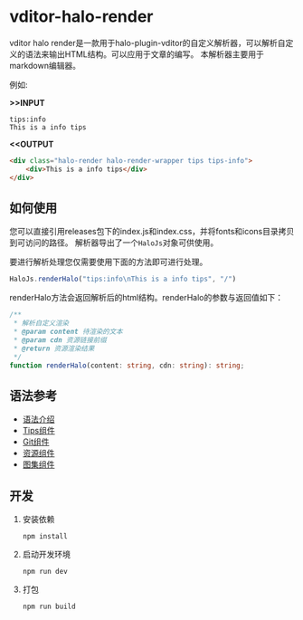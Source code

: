 # vditor-halo-render

vditor halo render是一款用于halo-plugin-vditor的自定义解析器，可以解析自定义的语法来输出HTML结构。可以应用于文章的编写。 本解析器主要用于markdown编辑器。

例如:

**>>INPUT**

```plaintext
tips:info
This is a info tips
```

**<<OUTPUT**

```html
<div class="halo-render halo-render-wrapper tips tips-info">
    <div>This is a info tips</div>
</div>
```

## 如何使用

您可以直接引用releases包下的index.js和index.css，并将fonts和icons目录拷贝到可访问的路径。
解析器导出了一个`HaloJs`对象可供使用。

要进行解析处理您仅需要使用下面的方法即可进行处理。

```js
HaloJs.renderHalo("tips:info\nThis is a info tips", "/")
```

renderHalo方法会返回解析后的html结构。renderHalo的参数与返回值如下：

```ts
/**
 * 解析自定义渲染
 * @param content 待渲染的文本
 * @param cdn 资源链接前缀
 * @return 资源渲染结果
 */
function renderHalo(content: string, cdn: string): string;
```

## 语法参考

- [语法介绍](doc/general.md)
- [Tips组件](doc/tips.md)
- [Git组件](doc/git.md)
- [资源组件](doc/drive.md)
- [图集组件](doc/gallery.md)

## 开发

1. 安装依赖

    ```shell
    npm install
    ```

2. 启动开发环境

    ```shell
    npm run dev
    ```

3. 打包

    ```shell
    npm run build
    ```

